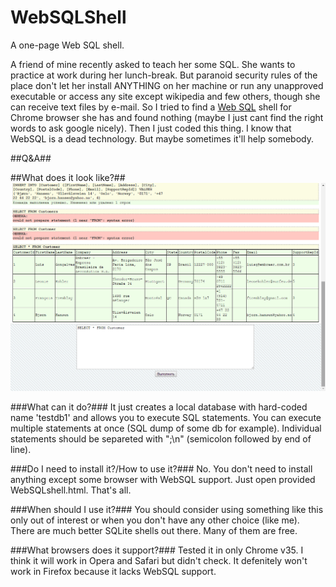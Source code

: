 WebSQLShell
===========

A one-page Web SQL shell.

A friend of mine recently asked to teach her some SQL. She wants to practice at work during her lunch-break. But paranoid security rules of the place don't let her install ANYTHING on her machine or run any unapproved executable or access any site except wikipedia and few others, though she can receive text files by e-mail. So I tried to find a [Web SQL](http://en.wikipedia.org/wiki/Web_SQL_Database) shell for Chrome browser she has and found nothing (maybe I just cant find the right words to ask google nicely). Then I just coded this thing. I know that WebSQL is a dead technology. But maybe sometimes it'll help somebody.

##Q&A##

##What does it look like?##
![Screenshot1](WebSQLshell_screenshot1.png)

###What can it do?###
It just creates a local database with hard-coded name 'testdb1' and allows you to execute SQL statements. You can execute multiple statements at once (SQL dump of some db for example). Individual statements should be separeted with ";\n" (semicolon followed by end of line).

###Do I need to install it?/How to use it?###
No. You don't need to install anything except some browser with WebSQL support. Just open provided WebSQLshell.html. That's all. 

###When should I use it?###
You should consider using something like this only out of interest or when you don't have any other choice (like me). There are much better SQLite shells out there. Many of them are free.

###What browsers does it support?###
Tested it in only Chrome v35. I think it will work in Opera and Safari but didn't check.
It defenitely won't work in Firefox because it lacks WebSQL support. 



